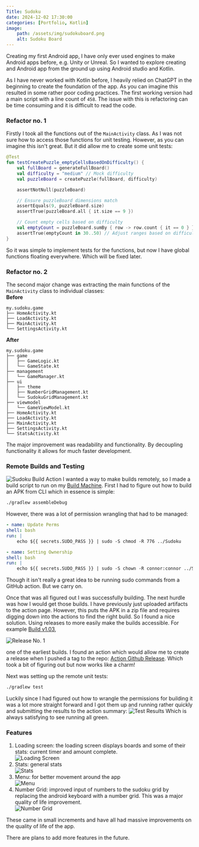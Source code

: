```yaml
---
Title: Sudoku
date: 2024-12-02 17:30:00
categories: [Portfolio, Kotlin]
image:
    path: /assets/img/sudokuboard.png
    alt: Sudoku Board
---
```

Creating my first Android app, I have only ever used engines to make Android apps before, e.g. Unity or Unreal. So I wanted to explore creating and Android app from the ground up using Android studio and Kotlin.

As I have never worked with Kotlin before, I heavily relied on ChatGPT in the beginning to create the foundation of the app. As you can imagine this resulted in some rather poor coding practices. The first working version had a main script with a line count of `458`. The issue with this is refactoring can be time consuming and it is difficult to read the code.

### Refactor no. 1
Firstly I took all the functions out of the `MainActivity` class. As I was not sure how to access those functions for unit testing. However, as you can imagine this isn't great. But it did allow me to create some unit tests:
``` Kotlin
@Test
fun testCreatePuzzle_emptyCellsBasedOnDifficulty() {
    val fullBoard = generateFullBoard()
    val difficulty = "medium" // Mock difficulty
    val puzzleBoard = createPuzzle(fullBoard, difficulty)

    assertNotNull(puzzleBoard)

    // Ensure puzzleBoard dimensions match
    assertEquals(9, puzzleBoard.size)
    assertTrue(puzzleBoard.all { it.size == 9 })

    // Count empty cells based on difficulty
    val emptyCount = puzzleBoard.sumBy { row -> row.count { it == 0 } }
    assertTrue(emptyCount in 30..50) // Adjust ranges based on difficulty
}
```
So it was simple to implement tests for the functions, but now I have global functions floating everywhere. Which will be fixed later.

### Refactor no. 2
The second major change was extracting the main functions of the `MainActivity` class to individual classes: <br>
**Before**
```
my.sudoku.game
├── HomeActivity.kt
├── LoadActivity.kt
├── MainActivity.kt
└── SettingsActivity.kt
```
**After**
```
my.sudoku.game
├── game
│   ├── GameLogic.kt
│   └── GameState.kt
├── management
│   └── GameManager.kt
├── ui
│   ├── theme
│   ├── NumberGridManagement.kt
│   └── SudokuGridManagement.kt
├── viewmodel
│   └── GameViewModel.kt
├── HomeActivity.kt
├── LoadActivity.kt
├── MainActivity.kt
├── SettingsActivity.kt
└── StatsActivity.kt
```
The major improvement was readability and functionality. By decoupling functionality it allows for much faster development.

### Remote Builds and Testing
![Sudoku Build Action](/assets/img/sudokubildaction.png)
I wanted a way to make builds remotely, so I made a build script to run on my [Build Machine](/posts/Linux-Build-Machines). First I had to figure out how to build an APK from CLI which in essence is simple:
``` bash
./gradlew assembleDebug
```
However, there was a lot of permission wrangling that had to be managed:
``` yml
- name: Update Perms
shell: bash
run: |
    echo ${{ secrets.SUDO_PASS }} | sudo -S chmod -R 776 ../Sudoku

- name: Setting Ownership
shell: bash
run: |
    echo ${{ secrets.SUDO_PASS }} | sudo -S chown -R connor:connor ../Sudoku
```
Though it isn't really a great idea to be running sudo commands from a GitHub action. But we carry on.

Once that was all figured out I was successfully building. The next hurdle was how I would get those builds. I have previously just uploaded artifacts to the action page. However, this puts the APK in a zip file and requires digging down into the actions to find the right build. So I found a nice solution. Using releases to more easily make the builds accessible. For example [Build v1.03](https://github.com/ConnorY97/Sudoku/releases/tag/v1.03),

![Release No. 1](/assets/img/sudokurelease.png)

one of the earliest builds. I found an action which would allow me to create a release when I pushed a tag to the repo: [Action Github Release](https://github.com/softprops/action-gh-release). Which took a bit of figuring out but now works like a charm!

Next was setting up the remote unit tests:
``` bash
./gradlew test
```
Luckily since I had figured out how to wrangle the permissions for building it was a lot more straight forward and I got them up and running rather quickly and submitting the results to the action summary:
![Test Results](/assets/img/testResults.png)
Which is always satisfying to see running all green.

### Features
1. Loading screen: the loading screen displays boards and some of their stats: current timer and amount complete. <br>
![Loading Screen](/assets/img/load.png)
2. Stats: general stats <br>
![Stats](/assets/img/stats.png)
3. Menu: for better movement around the app <br>
![Menu](/assets/img/menu.png)
4. Number Grid: improved input of numbers to the sudoku grid by replacing the android keyboard with a number grid. This was a major quality of life improvement. <br>
![Number Grid](/assets/img/numbergrid.png)

These came in small increments and have all had massive improvements on the quality of life of the app.

There are plans to add more features in the future.